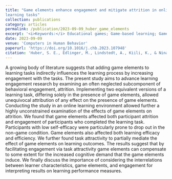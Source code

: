 ```yaml
---
title: "Game elements enhance engagement and mitigate attrition in online
learning tasks"
collection: publications
category: articles
permalink: /publication/2023-09-09_huber_game_elements
excerpt: '<i>Keywords:</i> Educational games; Game-based learning; Games; Distance education and online learning; Media in education; Human-computer interface; Gamification'
date: 2023-09-09
venue: 'Computers in Human Behavior'
paperurl: 'https://doi.org/10.1016/j.chb.2023.107948'
citation: 'Huber, S. E., Edlinger, M., Lindstedt, A., Kiili, K., & Ninaus, M. (2023). Game elements enhance engagement and mitigate attrition in online learning tasks. <i>Computers in Human Behavior, 149</i>, 107948.'
---
```


A growing body of literature suggests that adding game elements to learning tasks indirectly influences the learning process by increasing engagement with the tasks. The present study aims to advance learning engagement research by examining an often neglected subcomponent of behavioral engagement, attrition. Implementing two equivalent versions of a learning task, differing solely in the presence of game elements, allowed unequivocal attribution of any effect on the presence of game elements. Conducting the study in an online learning environment allowed further a highly unconstrained examination of the effects of game elements on attrition. We found that game elements affected both participant attrition and engagement of participants who completed the learning task. Participants with low self-efficacy were particularly prone to drop out in the non-game condition. Game elements also affected both learning efficacy and efficiency. We further found task attractivity to partially mediate the effect of game elements on learning outcomes. The results suggest that by facilitating engagement via task attractivity game elements can compensate to some extent for the increased cognitive demand that the game elements induce. We finally discuss the importance of considering the interrelations between learner characteristics, game elements, and engagement for interpreting results on learning performance measures.